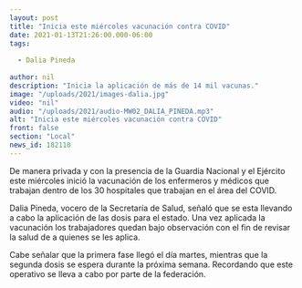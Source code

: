 ```yaml
---
layout: post
title: "Inicia este miércoles vacunación contra COVID"
date: 2021-01-13T21:26:00.000-06:00
tags:
  
  - Dalia Pineda
  
author: nil
description: "Inicia la aplicación de más de 14 mil vacunas."
image: "/uploads/2021/images-dalia.jpg"
video: "nil"
audio: "/uploads/2021/audio-MW02_DALIA_PINEDA.mp3"
alt: "Inicia este miércoles vacunación contra COVID"
front: false
section: "Local"
news_id: 182110
---
```


De manera privada y con la presencia de la Guardia Nacional y el Ejército este miércoles inició la vacunación de los enfermeros  y médicos que trabajan dentro de los 30 hospitales que trabajan en el área del COVID. 

Dalia Pineda, vocero de la Secretaría de Salud, señaló que se esta llevando a cabo la aplicación de las dosis para el estado. Una vez aplicada la vacunación los trabajadores quedan bajo observación con el fin de revisar la salud de a quienes se les aplica.

Cabe señalar que la primera fase llegó el día martes, mientras que la segunda dosis se espera durante la próxima semana. Recordando que este operativo se lleva a cabo por parte de la federación.